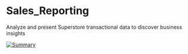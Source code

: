 # Sales_Reporting
Analyze and present Superstore transactional data to discover business insights

<div class='tableauPlaceholder' id='viz1722801106837' style='position: relative'><noscript><a href='#'><img alt='Summary ' src='https:&#47;&#47;public.tableau.com&#47;static&#47;images&#47;76&#47;76GWSKSHQ&#47;1_rss.png' style='border: none' /></a></noscript><object class='tableauViz'  style='display:none;'><param name='host_url' value='https%3A%2F%2Fpublic.tableau.com%2F' /> <param name='embed_code_version' value='3' /> <param name='path' value='shared&#47;76GWSKSHQ' /> <param name='toolbar' value='yes' /><param name='static_image' value='https:&#47;&#47;public.tableau.com&#47;static&#47;images&#47;76&#47;76GWSKSHQ&#47;1.png' /> <param name='animate_transition' value='yes' /><param name='display_static_image' value='yes' /><param name='display_spinner' value='yes' /><param name='display_overlay' value='yes' /><param name='display_count' value='yes' /><param name='language' value='en-US' /><param name='filter' value='publish=yes' /></object></div>                <script type='text/javascript'>                    var divElement = document.getElementById('viz1722801106837');                    var vizElement = divElement.getElementsByTagName('object')[0];                    vizElement.style.width='1016px';vizElement.style.height='991px';                    var scriptElement = document.createElement('script');                    scriptElement.src = 'https://public.tableau.com/javascripts/api/viz_v1.js';                    vizElement.parentNode.insertBefore(scriptElement, vizElement);                </script>
